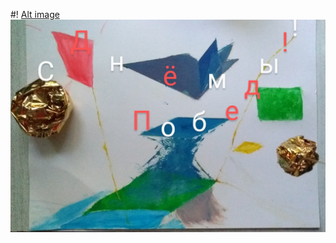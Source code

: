 
#! [Alt image](https://github.com/{Ne1heLe}/{Ne1heLe.github.io}/raw/{master}/{https://github.com/Ne1heLe/Ne1heLe.github.io/master/IMG_20200509_121713~3.jpeg)
<img src="https://github.com/Ne1heLe/Ne1heLe.github.io/raw/master/IMG_20200509_121713~3.jpeg"/>
